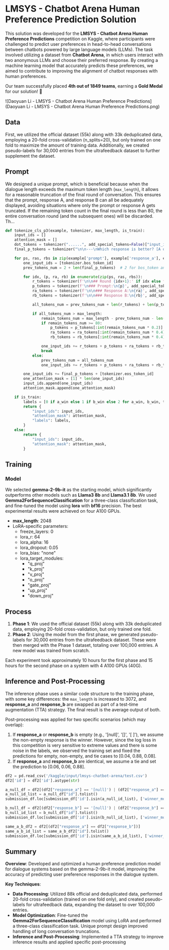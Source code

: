 
# LMSYS - Chatbot Arena Human Preference Prediction Solution

This solution was developed for the **LMSYS - Chatbot Arena Human Preference Predictions** competition on Kaggle, where participants were challenged to predict user preferences in head-to-head conversations between chatbots powered by large language models (LLMs). The task involved utilizing a dataset from **Chatbot Arena**, in which users interact with two anonymous LLMs and choose their preferred response. By creating a machine learning model that accurately predicts these preferences, we aimed to contribute to improving the alignment of chatbot responses with human preferences.

Our team successfully placed **4th out of 1849 teams**, earning a **Gold Medal** for our solution! 🏅

![Daoyuan Li - LMSYS - Chatbot Arena Human Preference Predictions](Daoyuan Li - LMSYS - Chatbot Arena Human Preference Predictions.png)

## Data
First, we utilized the official dataset (55k) along with 33k deduplicated data, employing a 20-fold cross-validation (n_splits=20), but only trained on one fold to maximize the amount of training data. Additionally, we created pseudo-labels for 30,000 entries from the ultrafeedback dataset to further supplement the dataset.

## Prompt
We designed a unique prompt, which is beneficial because when the dialogue length exceeds the maximum token length (`max_length`), it allows for a reasonable truncation of the final round of conversation. This ensures that the prompt, response A, and response B can all be adequately displayed, avoiding situations where only the prompt or response A gets truncated. If the remaining token count in the final round is less than 80, the entire conversation round (and the subsequent ones) will be discarded. Th...

```python
def tokenize_cls_p3(example, tokenizer, max_length, is_train):
    input_ids = []
    attention_mask = []
    dot_tokens = tokenizer("......", add_special_tokens=False)["input_ids"]
    final_p_tokens = tokenizer("\n\n---\nWhich response is better? [A or B or tie]\nAnswer: ", add_special_tokens=False)["input_ids"]

    for ps, ras, rbs in zip(example['prompt'], example['response_a'], example['response_b']):
        one_input_ids = [tokenizer.bos_token_id]
        prev_tokens_num = 2 + len(final_p_tokens)  # 2 for bos_token and eos_token

        for idx, (p, ra, rb) in enumerate(zip(ps, ras, rbs)):
            r_tokens = tokenizer(f'\n\n## Round {idx+1}:' if idx else f'## Round {idx+1}:', add_special_tokens=False)["input_ids"]
            p_tokens = tokenizer(f'\n### Prompt:\n{p}', add_special_tokens=False)["input_ids"]
            ra_tokens = tokenizer(f'\n\n### Response A:\n{ra}', add_special_tokens=False)["input_ids"]
            rb_tokens = tokenizer(f'\n\n### Response B:\n{rb}', add_special_tokens=False)["input_ids"]

            all_tokens_num = prev_tokens_num + len(r_tokens) + len(p_tokens) + len(ra_tokens) + len(rb_tokens

            if all_tokens_num > max_length:
                remain_tokens_num = max_length - prev_tokens_num - len(r_tokens) - 3 * len(dot_tokens)
                if remain_tokens_num >= 80:
                    p_tokens = p_tokens[:int(remain_tokens_num * 0.2)] + dot_tokens if len(p_tokens) > int(remain_tokens_num * 0.2) else p_tokens
                    ra_tokens = ra_tokens[:int(remain_tokens_num * 0.4)] + dot_tokens if len(ra_tokens) > int(remain_tokens_num * 0.4) else ra_tokens
                    rb_tokens = rb_tokens[:int(remain_tokens_num * 0.4)] + dot_tokens if len(rb_tokens) > int(remain_tokens_num * 0.4) else rb_tokens

                one_input_ids += r_tokens + p_tokens + ra_tokens + rb_tokens
                break
            else:
                prev_tokens_num = all_tokens_num
                one_input_ids += r_tokens + p_tokens + ra_tokens + rb_tokens

        one_input_ids += final_p_tokens + [tokenizer.eos_token_id]
        one_attention_mask = [1] * len(one_input_ids)
        input_ids.append(one_input_ids)
        attention_mask.append(one_attention_mask)

    if is_train:
        labels = [0 if a_win else 1 if b_win else 2 for a_win, b_win, tie in zip(example['winner_model_a'], example['winner_model_b'], example['winner_tie'])]
        return {
            "input_ids": input_ids,
            "attention_mask": attention_mask,
            "labels": labels,
        }
    else:
        return {
            "input_ids": input_ids,
            "attention_mask": attention_mask,
        }
```
## Training

### Model
We selected **gemma-2-9b-it** as the starting model, which significantly outperforms other models such as **Llama3 8b** and **Llama3.1 8b**. We used **Gemma2ForSequenceClassification** for a three-class classification task, and fine-tuned the model using **lora** with **bf16** precision. The best experimental results were achieved on four A100 GPUs.

- **max_length**: 2048
- LoRA-specific parameters:
  - freeze_layers: 0
  - lora_r: 64
  - lora_alpha: 16
  - lora_dropout: 0.05
  - lora_bias: "none"
  - lora_target_modules:
    - "q_proj"
    - "k_proj"
    - "v_proj"
    - "o_proj"
    - "gate_proj"
    - "up_proj"
    - "down_proj"

## Process
1. **Phase 1**: We used the official dataset (55k) along with 33k deduplicated data, employing 20-fold cross-validation, but only trained one fold.
2. **Phase 2**: Using the model from the first phase, we generated pseudo-labels for 30,000 entries from the ultrafeedback dataset. These were then merged with the Phase 1 dataset, totaling over 100,000 entries. A new model was trained from scratch.

Each experiment took approximately 10 hours for the first phase and 15 hours for the second phase on a system with 4 A100 GPUs (40G).

## Inference and Post-Processing

The inference phase uses a similar code structure to the training phase, with some key differences: the `max_length` is increased to 3072, and **response_a** and **response_b** are swapped as part of a test-time augmentation (TTA) strategy. The final result is the average output of both.

Post-processing was applied for two specific scenarios (which may overlap):
1. If **response_a** or **response_b** is empty (e.g., '[null]', '[]', '[ ]'), we assume the non-empty response is the winner. However, since the log loss in this competition is very sensitive to extreme values and there is some noise in the labels, we observed the training set and fixed the predictions for empty, non-empty, and tie cases to [0.04, 0.88, 0.08].
2. If **response_a** and **response_b** are identical, we assume a tie and set the prediction to [0.06, 0.06, 0.88].

```python
df2 = pd.read_csv('/kaggle/input/lmsys-chatbot-arena/test.csv')
df2['id'] = df2['id'].astype(str)

a_null_df = df2[(df2["response_a"] == '[null]') | (df2["response_a"] == '[]') | (df2["response_a"] == '[ ]') | (df2["response_a"] == '[  ]') | (df2["response_a"] == '[""]') | (df2["response_a"] == '["",""]')]
a_null_id_list = a_null_df["id"].tolist()
submission_df.loc[submission_df['id'].isin(a_null_id_list), ['winner_model_a', 'winner_model_b', 'winner_tie']] = [0.04, 0.88, 0.08]

b_null_df = df2[(df2["response_b"] == '[null]') | (df2["response_b"] == '[]') | (df2["response_b"] == '[ ]') | (df2["response_b"] == '[  ]') | (df2["response_b"] == '[""]') | (df2["response_b"] == '["",""]')]
b_null_id_list = b_null_df["id"].tolist()
submission_df.loc[submission_df['id'].isin(b_null_id_list), ['winner_model_a', 'winner_model_b', 'winner_tie']] = [0.88, 0.04, 0.08]

same_a_b_df2 = df2[(df2["response_a"] == df2["response_b"])]
same_a_b_id_list = same_a_b_df2["id"].tolist()
submission_df.loc[submission_df['id'].isin(same_a_b_id_list), ['winner_model_a', 'winner_model_b', 'winner_tie']] = [0.06, 0.06, 0.88]
```

## Summary

**Overview**: Developed and optimized a human preference prediction model for dialogue systems based on the gemma-2-9b-it model, improving the accuracy of predicting user preference responses in the dialogue system.

**Key Techniques**:
- **Data Processing**: Utilized 88k official and deduplicated data, performed 20-fold cross-validation (trained on one fold only), and created pseudo-labels for ultrafeedback data, expanding the dataset to over 100,000 entries.
- **Model Optimization**: Fine-tuned the **Gemma2ForSequenceClassification** model using LoRA and performed a three-class classification task. Unique prompt design improved handling of long conversation truncations.
- **Inference and Post-Processing**: Implemented a TTA strategy to improve inference results and applied specific post-processing
